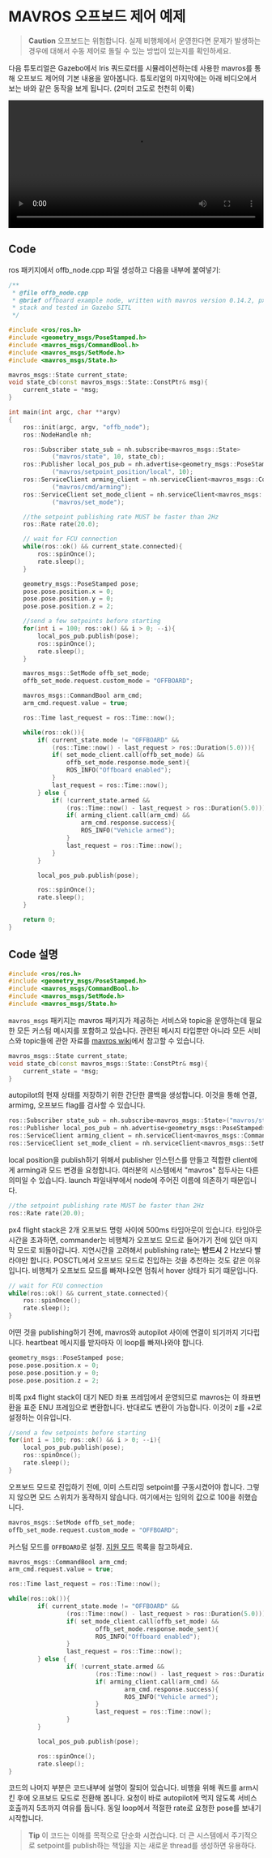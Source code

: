 # MAVROS 오프보드 제어 예제

> **Caution** 오프보드는 위험합니다. 실제 비행체에서 운영한다면 문제가 발생하는 경우에 대해서 수동 제어로 돌릴 수 있는 방법이 있는지를 확인하세요.

다음 튜토리얼은 Gazebo에서 Iris 쿼드로터를 시뮬레이션하는데 사용한 mavros를 통해 오프보드 제어의 기본 내용을 알아봅니다. 튜토리얼의 마지막에는 아래 비디오에서 보는 바와 같은 동작을 보게 됩니다. (2미터 고도로 천천히 이륙)

<video width="100%" autoplay="true" controls="true">
	<source src="../../assets/simulation/gazebo_offboard.webm" type="video/webm">
</video>

## Code
ros 패키지에서 offb_node.cpp 파일 생성하고 다음을 내부에 붙여넣기:

```cpp
/**
 * @file offb_node.cpp
 * @brief offboard example node, written with mavros version 0.14.2, px4 flight
 * stack and tested in Gazebo SITL
 */

#include <ros/ros.h>
#include <geometry_msgs/PoseStamped.h>
#include <mavros_msgs/CommandBool.h>
#include <mavros_msgs/SetMode.h>
#include <mavros_msgs/State.h>

mavros_msgs::State current_state;
void state_cb(const mavros_msgs::State::ConstPtr& msg){
    current_state = *msg;
}

int main(int argc, char **argv)
{
    ros::init(argc, argv, "offb_node");
    ros::NodeHandle nh;

    ros::Subscriber state_sub = nh.subscribe<mavros_msgs::State>
            ("mavros/state", 10, state_cb);
    ros::Publisher local_pos_pub = nh.advertise<geometry_msgs::PoseStamped>
            ("mavros/setpoint_position/local", 10);
    ros::ServiceClient arming_client = nh.serviceClient<mavros_msgs::CommandBool>
            ("mavros/cmd/arming");
    ros::ServiceClient set_mode_client = nh.serviceClient<mavros_msgs::SetMode>
            ("mavros/set_mode");

    //the setpoint publishing rate MUST be faster than 2Hz
    ros::Rate rate(20.0);

    // wait for FCU connection
    while(ros::ok() && current_state.connected){
        ros::spinOnce();
        rate.sleep();
    }

    geometry_msgs::PoseStamped pose;
    pose.pose.position.x = 0;
    pose.pose.position.y = 0;
    pose.pose.position.z = 2;

    //send a few setpoints before starting
    for(int i = 100; ros::ok() && i > 0; --i){
        local_pos_pub.publish(pose);
        ros::spinOnce();
        rate.sleep();
    }

    mavros_msgs::SetMode offb_set_mode;
    offb_set_mode.request.custom_mode = "OFFBOARD";

    mavros_msgs::CommandBool arm_cmd;
    arm_cmd.request.value = true;

    ros::Time last_request = ros::Time::now();

    while(ros::ok()){
        if( current_state.mode != "OFFBOARD" &&
            (ros::Time::now() - last_request > ros::Duration(5.0))){
            if( set_mode_client.call(offb_set_mode) &&
                offb_set_mode.response.mode_sent){
                ROS_INFO("Offboard enabled");
            }
            last_request = ros::Time::now();
        } else {
            if( !current_state.armed &&
                (ros::Time::now() - last_request > ros::Duration(5.0))){
                if( arming_client.call(arm_cmd) &&
                    arm_cmd.response.success){
                    ROS_INFO("Vehicle armed");
                }
                last_request = ros::Time::now();
            }
        }

        local_pos_pub.publish(pose);

        ros::spinOnce();
        rate.sleep();
    }

    return 0;
}

```

## Code 설명

```cpp
#include <ros/ros.h>
#include <geometry_msgs/PoseStamped.h>
#include <mavros_msgs/CommandBool.h>
#include <mavros_msgs/SetMode.h>
#include <mavros_msgs/State.h>
```

`mavros_msgs` 패키지는 mavros 패키지가 제공하는 서비스와 topic을 운영하는데 필요한 모든 커스텀 메시지를 포함하고 있습니다. 관련된 메시지 타입뿐만 아니라 모든 서비스와 topic들에 관한 자료를 [mavros wiki](http://wiki.ros.org/mavros)에서 참고할 수 있습니다.

```cpp
mavros_msgs::State current_state;
void state_cb(const mavros_msgs::State::ConstPtr& msg){
    current_state = *msg;
}
```

autopilot의 현재 상태를 저장하기 위한 간단한 콜백을 생성합니다. 이것을 통해 연결, armimg, 오프보드 flag를 검사할 수 있습니다.

```cpp
ros::Subscriber state_sub = nh.subscribe<mavros_msgs::State>("mavros/state", 10, state_cb);
ros::Publisher local_pos_pub = nh.advertise<geometry_msgs::PoseStamped>("mavros/setpoint_position/local", 10);
ros::ServiceClient arming_client = nh.serviceClient<mavros_msgs::CommandBool>("mavros/cmd/arming");
ros::ServiceClient set_mode_client = nh.serviceClient<mavros_msgs::SetMode>("mavros/set_mode");
```

local position을 publish하기 위해서 publisher 인스턴스를 만들고 적합한 client에게 arming과 모드 변경을 요청합니다. 여러분의 시스템에서 "mavros" 접두사는 다른 의미일 수 있습니다. launch 파일내부에서 node에 주어진 이름에 의존하기 때문입니다.

```cpp
//the setpoint publishing rate MUST be faster than 2Hz
ros::Rate rate(20.0);
```
px4 flight stack은 2개 오프보드 명령 사이에 500ms 타임아웃이 있습니다. 타임아웃 시간을 초과하면, commander는 비행체가 오프보드 모드로 들어가기 전에 있던 마지막 모드로 되돌아갑니다. 지연시간을 고려해서 publishing rate는 **반드시** 2 Hz보다 빨라야만 합니다. POSCTL에서 오프보드 모드로 진입하는 것을 추천하는 것도 같은 이유입니다. 비행체가 오프보드 모드를 빠져나오면 멈춰서 hover 상태가 되기 떄문입니다.

```cpp
// wait for FCU connection
while(ros::ok() && current_state.connected){
    ros::spinOnce();
    rate.sleep();
}
```

어떤 것을 publishing하기 전에, mavros와 autopilot 사이에 연결이 되기까지 기다립니다. heartbeat 메시지를 받자마자 이 loop를 빠져나와야 합니다.

```cpp
geometry_msgs::PoseStamped pose;
pose.pose.position.x = 0;
pose.pose.position.y = 0;
pose.pose.position.z = 2;
```

비록 px4 flight stack이 대기 NED 좌표 프레임에서 운영되므로 mavros는 이 좌표변환을 표준 ENU 프레임으로 변환합니다. 반대로도 변환이 가능합니다. 이것이 z를 +2로 설정하는 이유입니다.

```cpp
//send a few setpoints before starting
for(int i = 100; ros::ok() && i > 0; --i){
    local_pos_pub.publish(pose);
    ros::spinOnce();
    rate.sleep();
}
```
오프보드 모드로 진입하기 전에, 이미 스트리밍 setpoint를 구동시켰어야 합니다. 그렇지 않으면 모드 스위치가 동작하지 않습니다. 여기에서는 임의의 값으로 100을 취했습니다.
```cpp
mavros_msgs::SetMode offb_set_mode;
offb_set_mode.request.custom_mode = "OFFBOARD";
```
커스텀 모드를 `OFFBOARD`로 설정. [지원 모드](http://wiki.ros.org/mavros/CustomModes#PX4_native_flight_stack) 목록을 참고하세요.

```cpp
mavros_msgs::CommandBool arm_cmd;
arm_cmd.request.value = true;

ros::Time last_request = ros::Time::now();

while(ros::ok()){
		if( current_state.mode != "OFFBOARD" &&
				(ros::Time::now() - last_request > ros::Duration(5.0))){
				if( set_mode_client.call(offb_set_mode) &&
						offb_set_mode.response.mode_sent){
						ROS_INFO("Offboard enabled");
				}
				last_request = ros::Time::now();
		} else {
				if( !current_state.armed &&
						(ros::Time::now() - last_request > ros::Duration(5.0))){
						if( arming_client.call(arm_cmd) &&
								arm_cmd.response.success){
								ROS_INFO("Vehicle armed");
						}
						last_request = ros::Time::now();
				}
		}

		local_pos_pub.publish(pose);

		ros::spinOnce();
		rate.sleep();
}
```
코드의 나머지 부분은 코드내부에 설명이 잘되어 있습니다. 비행을 위해 쿼드를 arm시킨 후에 오프보드 모드로 전환해 봅니다. 요청이 바로 autopilot에 먹지 않도록 서비스 호출까지 5초까지 여유를 둡니다. 동일 loop에서 적절한 rate로 요청한 pose를 보내기 시작합니다.

> **Tip** 이 코드는 이해를 목적으로 단순화 시켰습니다. 더 큰 시스템에서 주기적으로 setpoint를 publish하는 책임을 지는 새로운 thread를 생성하면 유용하다.
